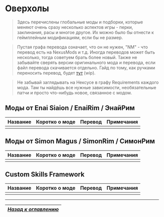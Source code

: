 # Оверхолы

> Здесь перечислены глобальные моды и подборки, которые меняют очень сразу несколько аспектов игры - перки, заклинания, расы и многое другое. Их можно было бы отнести к геймплейным модификациям, если бы не размер.

> Пустая графа перевода означает, что он не нужен, "NM" - что перевод есть на NexusMods и т.д. Иногда переводов может быть несколько, тогда советуем брать более новый. Также не забывайте сверять версии оригинального мода и перевода, если файл перевода скачивается отдельно. Гайд по тому, как ручками переносить перевод, будет [тут](https://youtu.be/dQw4w9WgXcQ) (wip).

> Не забывай заглядывать на Нексусе в графу Requirements каждого мода. Там ты найдёшь все нужные зависимости, необязательные патчи и просто что-нибудь новое, связанное с модом.

## Моды от Enai Siaion / EnaiRim / ЭнайРим

| Название | Коротко о моде | Перевод | Примечания |
| :------- | :------------- | :------ | :--------- |
| | | | |

## Моды от Simon Magus / SimonRim / СимонРим

| Название | Коротко о моде | Перевод | Примечания |
| :------- | :------------- | :------ | :--------- |
| | | | |

## Custom Skills Framework

| Название | Коротко о моде | Перевод | Примечания |
| :------- | :------------- | :------ | :--------- |
| | | | |

------

|[*Назад к оглавлению*](../01_Оглавление.md)|
|:---:|
